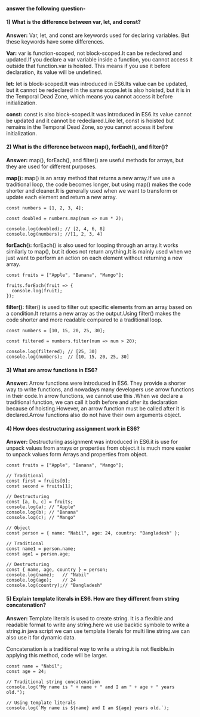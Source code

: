 #### answer the following question-

#### 1) What is the difference between var, let, and const?

**Answer:** Var, let, and const are keywords used for declaring variables. But these keywords have some differences.

**Var:** var is function-scoped, not block-scoped.It can be redeclared and updated.If you declare a var variable inside a function, you cannot access it outside that function.var is hoisted. This means if you use it before declaration, its value will be undefined.

**let:** let is block-scoped.It was introduced in ES6.Its value can be updated, but it cannot be redeclared in the same scope.let is also hoisted, but it is in the Temporal Dead Zone, which means you cannot access it before initialization.

**const:** const is also block-scoped.It was introduced in ES6.Its value cannot be updated and it cannot be redeclared.Like let, const is hoisted but remains in the Temporal Dead Zone, so you cannot access it before initialization.

#### 2) What is the difference between map(), forEach(), and filter()?

**Answer:** map(), forEach(), and filter() are useful methods for arrays, but they are used for different purposes.

**map():** map() is an array method that returns a new array.If we use a traditional loop, the code becomes longer, but using map() makes the code shorter and cleaner.It is generally used when we want to transform or update each element and return a new array.

```
const numbers = [1, 2, 3, 4];

const doubled = numbers.map(num => num * 2);

console.log(doubled); // [2, 4, 6, 8]
console.log(numbers); //[1, 2, 3, 4]

```

**forEach():** forEach() is also used for looping through an array.It works similarly to map(), but it does not return anything.It is mainly used when we just want to perform an action on each element without returning a new array.

```
const fruits = ["Apple", "Banana", "Mango"];

fruits.forEach(fruit => {
  console.log(fruit);
});

```

**filter():** filter() is used to filter out specific elements from an array based on a condition.It returns a new array as the output.Using filter() makes the code shorter and more readable compared to a traditional loop.

```
const numbers = [10, 15, 20, 25, 30];

const filtered = numbers.filter(num => num > 20);

console.log(filtered); // [25, 30]
console.log(numbers);  // [10, 15, 20, 25, 30] 

```

#### 3) What are arrow functions in ES6?

**Answer:** Arrow functions were introduced in ES6. They provide a shorter way to write functions, and nowadays many developers use arrow functions in their code.In arrow functions, we cannot use this .When we declare a traditional function, we can call it both before and after its declaration because of hoisting.However, an arrow function must be called after it is declared.Arrow functions also do not have their own arguments object.

#### 4) How does destructuring assignment work in ES6?

**Answer:** Destructuring assignment was introduced in ES6.it is use for unpack values from arrays or properties from object.it is much more easier to unpack values form Arrays and properties from object.

```
const fruits = ["Apple", "Banana", "Mango"];

// Traditional
const first = fruits[0];
const second = fruits[1];

// Destructuring
const [a, b, c] = fruits;
console.log(a); // "Apple"
console.log(b); // "Banana"
console.log(c); // "Mango"

// Object
const person = { name: "Nabil", age: 24, country: "Bangladesh" };

// Traditional
const name1 = person.name;
const age1 = person.age;

// Destructuring
const { name, age, country } = person;
console.log(name);   // "Nabil"
console.log(age);    // 24
console.log(country);// "Bangladesh"

```

#### 5) Explain template literals in ES6. How are they different from string concatenation?

**Answer:** Template literals is used to create string. It is a flexible and readable format to write any string.here we use backtic symbole to write a string.in java script we can use template literals for multi line string.we can also use it for dynamic data.

Concatenation is a traditional way to write a string.it is not flexible.in applying this method, code will be larger.

```
const name = "Nabil";
const age = 24;

// Traditional string concatenation
console.log("My name is " + name + " and I am " + age + " years old.");

// Using template literals
console.log(`My name is ${name} and I am ${age} years old.`);

```
